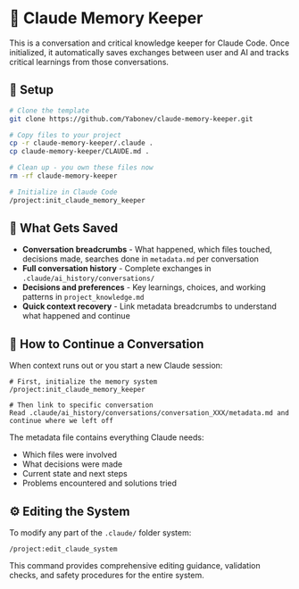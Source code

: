 # 🧠 Claude Memory Keeper

This is a conversation and critical knowledge keeper for Claude Code. Once initialized, it automatically saves exchanges between user and AI and tracks critical learnings from those conversations.

## 🚀 Setup

```bash
# Clone the template
git clone https://github.com/Yabonev/claude-memory-keeper.git

# Copy files to your project
cp -r claude-memory-keeper/.claude .
cp claude-memory-keeper/CLAUDE.md .

# Clean up - you own these files now
rm -rf claude-memory-keeper

# Initialize in Claude Code
/project:init_claude_memory_keeper
```

## 📁 What Gets Saved

- **Conversation breadcrumbs** - What happened, which files touched, decisions made, searches done in `metadata.md` per conversation
- **Full conversation history** - Complete exchanges in `.claude/ai_history/conversations/`
- **Decisions and preferences** - Key learnings, choices, and working patterns in `project_knowledge.md`
- **Quick context recovery** - Link metadata breadcrumbs to understand what happened and continue

## 🔄 How to Continue a Conversation

When context runs out or you start a new Claude session:

```
# First, initialize the memory system
/project:init_claude_memory_keeper

# Then link to specific conversation
Read .claude/ai_history/conversations/conversation_XXX/metadata.md and continue where we left off
```

The metadata file contains everything Claude needs:
- Which files were involved
- What decisions were made  
- Current state and next steps
- Problems encountered and solutions tried

## ⚙️ Editing the System

To modify any part of the `.claude/` folder system:

```
/project:edit_claude_system
```

This command provides comprehensive editing guidance, validation checks, and safety procedures for the entire system.